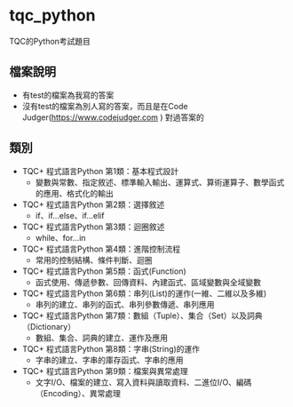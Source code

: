 # tqc_python
TQC的Python考試題目

## 檔案說明
- 有test的檔案為我寫的答案
- 沒有test的檔案為別人寫的答案，而且是在Code Judger(https://www.codejudger.com ) 對過答案的

## 類別
- TQC+ 程式語言Python 第1類：基本程式設計
  - 變數與常數、指定敘述、標準輸入輸出、運算式、算術運算子、數學函式的應用、格式化的輸出
- TQC+ 程式語言Python 第2類：選擇敘述
  - if、if...else、if…elif
- TQC+ 程式語言Python 第3類：迴圈敘述
  - while、for…in
- TQC+ 程式語言Python 第4類：進階控制流程
  - 常用的控制結構、條件判斷、迴圈
- TQC+ 程式語言Python 第5類：函式(Function)
  - 函式使用、傳遞參數、回傳資料、內建函式、區域變數與全域變數
- TQC+ 程式語言Python 第6類：串列(List)的運作(一維、二維以及多維)
  - 串列的建立、串列的函式、串列參數傳遞、串列應用
- TQC+ 程式語言Python 第7類：數組（Tuple）、集合（Set）以及詞典（Dictionary）
  - 數組、集合、詞典的建立、運作及應用
- TQC+ 程式語言Python 第8類：字串(String)的運作
  - 字串的建立、字串的庫存函式、字串的應用
- TQC+ 程式語言Python 第9類：檔案與異常處理
  - 文字I/O、檔案的建立、寫入資料與讀取資料、二進位I/O、編碼（Encoding）、異常處理
